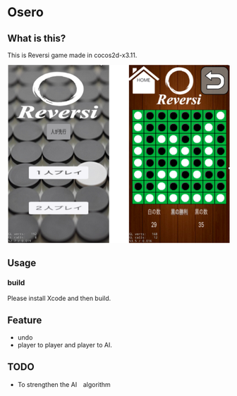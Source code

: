 # Osero

## What is this?
This is Reversi game made in cocos2d-x3.11.

![screen](./image01.png)

## Usage

### build
Please install Xcode and then build.


## Feature
* undo 
* player to player and player to AI.

	
## TODO
* To strengthen the AI　algorithm
